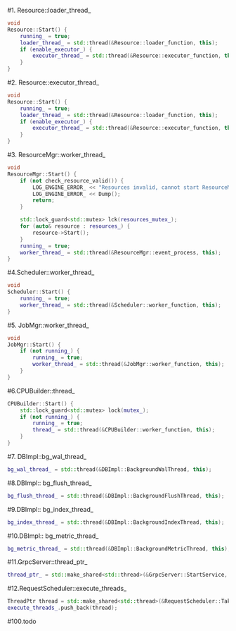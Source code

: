 #1. Resource::loader_thread_

```cpp
void
Resource::Start() {
    running_ = true;
    loader_thread_ = std::thread(&Resource::loader_function, this);
    if (enable_executor_) {
        executor_thread_ = std::thread(&Resource::executor_function, this);
    }
}
```

#2. Resource::executor_thread_
```cpp
void
Resource::Start() {
    running_ = true;
    loader_thread_ = std::thread(&Resource::loader_function, this);
    if (enable_executor_) {
        executor_thread_ = std::thread(&Resource::executor_function, this);
    }
}
```


#3. ResourceMgr::worker_thread_

```cpp
void
ResourceMgr::Start() {
    if (not check_resource_valid()) {
        LOG_ENGINE_ERROR_ << "Resources invalid, cannot start ResourceMgr.";
        LOG_ENGINE_ERROR_ << Dump();
        return;
    }

    std::lock_guard<std::mutex> lck(resources_mutex_);
    for (auto& resource : resources_) {
        resource->Start();
    }
    running_ = true;
    worker_thread_ = std::thread(&ResourceMgr::event_process, this);
}
```

#4.Scheduler::worker_thread_

```cpp
void
Scheduler::Start() {
    running_ = true;
    worker_thread_ = std::thread(&Scheduler::worker_function, this);
}
```

#5. JobMgr::worker_thread_

```cpp
void
JobMgr::Start() {
    if (not running_) {
        running_ = true;
        worker_thread_ = std::thread(&JobMgr::worker_function, this);
    }
}
```

#6.CPUBuilder::thread_

```cpp
CPUBuilder::Start() {
    std::lock_guard<std::mutex> lock(mutex_);
    if (not running_) {
        running_ = true;
        thread_ = std::thread(&CPUBuilder::worker_function, this);
    }
}
```

#7. DBImpl::bg_wal_thread_

```cpp
bg_wal_thread_ = std::thread(&DBImpl::BackgroundWalThread, this);
```

#8.DBImpl:: bg_flush_thread_

```cpp
bg_flush_thread_ = std::thread(&DBImpl::BackgroundFlushThread, this);
```

#9.DBImpl:: bg_index_thread_

```cpp
bg_index_thread_ = std::thread(&DBImpl::BackgroundIndexThread, this);
```

#10.DBImpl:: bg_metric_thread_

```cpp
bg_metric_thread_ = std::thread(&DBImpl::BackgroundMetricThread, this);
```

#11.GrpcServer::thread_ptr_
```cpp
thread_ptr_ = std::make_shared<std::thread>(&GrpcServer::StartService, this);
```

#12.RequestScheduler::execute_threads_

```cpp
ThreadPtr thread = std::make_shared<std::thread>(&RequestScheduler::TakeToExecute, this, queue);
execute_threads_.push_back(thread);
```
#100.todo

    

